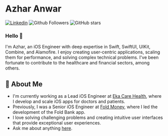 # Azhar Anwar

[![Linkedin](https://img.shields.io/badge/-LinkedIn-blue?style=flat&logo=Linkedin&logoColor=white)](https://www.linkedin.com/in/azharcodes/)
![Github Followers](https://img.shields.io/github/followers/iamazhar?label=Follow&style=social)
![GitHub stars](https://img.shields.io/github/stars/iamazhar?style=social)

### Hello 👋

I'm Azhar, an iOS Engineer with deep expertise in Swift, SwiftUI, UIKit, Combine, and Alamofire. I enjoy creating user-centric applications, scaling them for performance, and solving complex technical problems. I've been fortunate to contribute to the healthcare and financial sectors, among others.

## 📖 About Me

-  I'm currently working as a Lead iOS Engineer at [Eka Care Health](https://eka.care), where I develop and scale iOS apps for doctors and patients.
- Previously, I was a Senior iOS Engineer at [Fold Money](https://fold.money), where I led the development of the Fold Bank app.
- I love solving challenging problems and creating intuitive user interfaces that provide exceptional user experiences.
- Ask me about anything [here](https://github.com/iamazhar/iamazhar/issues).

